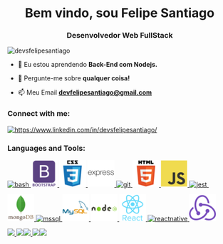   <h1 align="center">Bem vindo, sou Felipe Santiago</h1>
  <h3 align="center">Desenvolvedor Web FullStack</h3>

  <p align="left"> <img
      src="https://komarev.com/ghpvc/?username=devsfelipesantiago&label=Profile%20views&color=0e75b6&style=flat"
      alt="devsfelipesantiago" /> </p>

  - 🌱 Eu estou aprendendo **Back-End com Nodejs.**

  - 💬 Pergunte-me sobre **qualquer coisa!**

  - 📫 Meu Email **devfelipesantiago@gmail.com**

  <h3 align="left">Connect with me:</h3>
  <p align="left">
    <a href="https://linkedin.com/in/https://www.linkedin.com/in/devsfelipesantiago/" target="blank"><img align="center"
        src="https://raw.githubusercontent.com/rahuldkjain/github-profile-readme-generator/master/src/images/icons/Social/linked-in-alt.svg"
        alt="https://www.linkedin.com/in/devsfelipesantiago/" height="30" width="60" /></a>
  </p>

  <h3 align="left">Languages and Tools:</h3>
  <p align="left"> <a href="https://www.gnu.org/software/bash/" target="_blank"> <img
        src="https://www.vectorlogo.zone/logos/gnu_bash/gnu_bash-icon.svg" alt="bash" width="60" height="60" /> </a> <a
      href="https://getbootstrap.com" target="_blank"> <img
        src="https://raw.githubusercontent.com/devicons/devicon/master/icons/bootstrap/bootstrap-plain-wordmark.svg"
        alt="bootstrap" width="60" height="60" /> </a> <a href="https://www.w3schools.com/css/" target="_blank"> <img
        src="https://raw.githubusercontent.com/devicons/devicon/master/icons/css3/css3-original-wordmark.svg" alt="css3"
        width="60" height="60" /> </a> <a href="https://expressjs.com" target="_blank"> <img
        src="https://raw.githubusercontent.com/devicons/devicon/master/icons/express/express-original-wordmark.svg"
        alt="express" width="60" height="60" /> </a> <a href="https://git-scm.com/" target="_blank"> <img
        src="https://www.vectorlogo.zone/logos/git-scm/git-scm-icon.svg" alt="git" width="60" height="60" /> </a> <a
      href="https://www.w3.org/html/" target="_blank"> <img
        src="https://raw.githubusercontent.com/devicons/devicon/master/icons/html5/html5-original-wordmark.svg"
        alt="html5" width="60" height="60" /> </a> <a href="https://developer.mozilla.org/en-US/docs/Web/JavaScript"
      target="_blank"> <img
        src="https://raw.githubusercontent.com/devicons/devicon/master/icons/javascript/javascript-original.svg"
        alt="javascript" width="60" height="60" /> </a> <a href="https://jestjs.io" target="_blank"> <img
        src="https://www.vectorlogo.zone/logos/jestjsio/jestjsio-icon.svg" alt="jest" width="60" height="60" /> </a> <a
                                                                                                                        href="https://www.linux.org/" target="_blank"> <img </p>
  <p
        src="https://raw.githubusercontent.com/devicons/devicon/master/icons/linux/linux-original.svg" alt="linux"
        width="60" height="60" /> </a> <a href="https://www.mongodb.com/" target="_blank"> <img
        src="https://raw.githubusercontent.com/devicons/devicon/master/icons/mongodb/mongodb-original-wordmark.svg"
        alt="mongodb" width="60" height="60" /> </a> <a href="https://www.microsoft.com/en-us/sql-server"
      target="_blank"> <img src="https://www.svgrepo.com/show/303229/microsoft-sql-server-logo.svg" alt="mssql"
        width="60" height="60" /> </a> <a href="https://www.mysql.com/" target="_blank"> <img
        src="https://raw.githubusercontent.com/devicons/devicon/master/icons/mysql/mysql-original-wordmark.svg"
        alt="mysql" width="60" height="60" /> </a> <a href="https://nodejs.org" target="_blank"> <img
        src="https://raw.githubusercontent.com/devicons/devicon/master/icons/nodejs/nodejs-original-wordmark.svg"
        alt="nodejs" width="60" height="60" /> </a> <a href="https://reactjs.org/" target="_blank"> <img
        src="https://raw.githubusercontent.com/devicons/devicon/master/icons/react/react-original-wordmark.svg"
        alt="react" width="60" height="60" /> </a> <a href="https://reactnative.dev/" target="_blank"> <img
        src="https://reactnative.dev/img/header_logo.svg" alt="reactnative" width="60" height="60" /> </a> <a
      href="https://redux.js.org" target="_blank"> <img
        src="https://raw.githubusercontent.com/devicons/devicon/master/icons/redux/redux-original.svg" alt="redux"
        width="60" height="60" /> </a> <a href="https://www.typescriptlang.org/" target="_blank"></p>
    
![](https://github-profile-summary-cards.vercel.app/api/cards/profile-details?username=devsfelipesantiago&theme=github_dark)
![](https://github-profile-summary-cards.vercel.app/api/cards/repos-per-language?username=devsfelipesantiago&theme=github_dark)![](https://github-profile-summary-cards.vercel.app/api/cards/most-commit-language?username=devsfelipesantiago&theme=github_dark)
![](https://github-profile-summary-cards.vercel.app/api/cards/stats?username=devsfelipesantiago&theme=github_dark)![](https://github-profile-summary-cards.vercel.app/api/cards/productive-time?username=devsfelipesantiago&theme=github_dark)


      
